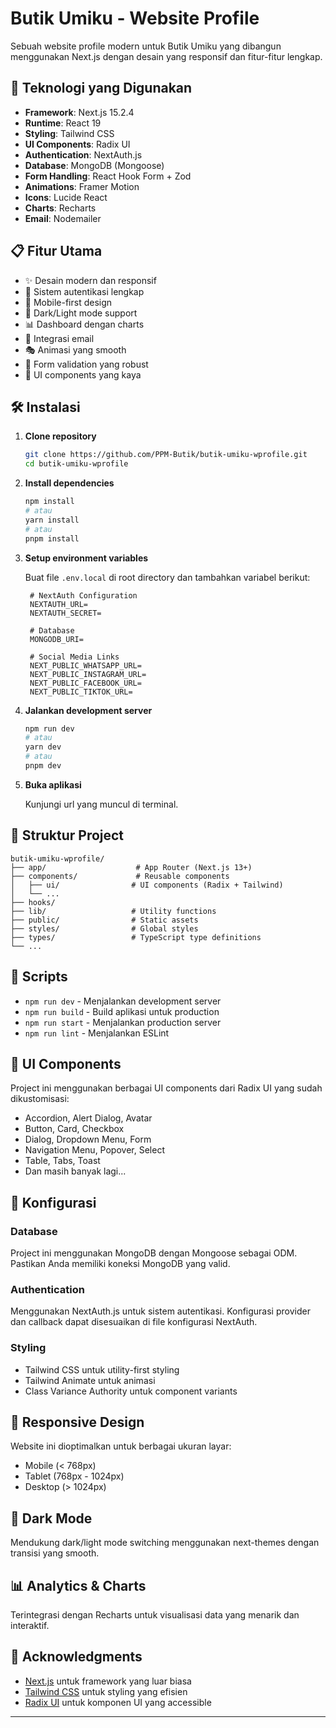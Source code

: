 # Butik Umiku - Website Profile

Sebuah website profile modern untuk Butik Umiku yang dibangun menggunakan Next.js dengan desain yang responsif dan fitur-fitur lengkap.

## 🚀 Teknologi yang Digunakan

- **Framework**: Next.js 15.2.4
- **Runtime**: React 19
- **Styling**: Tailwind CSS
- **UI Components**: Radix UI
- **Authentication**: NextAuth.js
- **Database**: MongoDB (Mongoose)
- **Form Handling**: React Hook Form + Zod
- **Animations**: Framer Motion
- **Icons**: Lucide React
- **Charts**: Recharts
- **Email**: Nodemailer

## 📋 Fitur Utama

- ✨ Desain modern dan responsif
- 🔐 Sistem autentikasi lengkap
- 📱 Mobile-first design
- 🎨 Dark/Light mode support
- 📊 Dashboard dengan charts
- 📧 Integrasi email
- 🎭 Animasi yang smooth
- 📝 Form validation yang robust
- 🎪 UI components yang kaya

## 🛠️ Instalasi

1. **Clone repository**

   ```bash
   git clone https://github.com/PPM-Butik/butik-umiku-wprofile.git
   cd butik-umiku-wprofile
   ```

2. **Install dependencies**

   ```bash
   npm install
   # atau
   yarn install
   # atau
   pnpm install
   ```

3. **Setup environment variables**

   Buat file `.env.local` di root directory dan tambahkan variabel berikut:

   ```env
    # NextAuth Configuration
    NEXTAUTH_URL=
    NEXTAUTH_SECRET=

    # Database 
    MONGODB_URI=

    # Social Media Links 
    NEXT_PUBLIC_WHATSAPP_URL=
    NEXT_PUBLIC_INSTAGRAM_URL=
    NEXT_PUBLIC_FACEBOOK_URL=
    NEXT_PUBLIC_TIKTOK_URL=
   ```

4. **Jalankan development server**

   ```bash
   npm run dev
   # atau
   yarn dev
   # atau
   pnpm dev
   ```

5. **Buka aplikasi**

   Kunjungi url yang muncul di terminal.

## 📁 Struktur Project

```
butik-umiku-wprofile/
├── app/                    # App Router (Next.js 13+)
├── components/             # Reusable components
│   ├── ui/                # UI components (Radix + Tailwind)
│   └── ...
├── hooks/  
├── lib/                   # Utility functions
├── public/                # Static assets
├── styles/                # Global styles
├── types/                 # TypeScript type definitions
└── ...
```

## 🚀 Scripts

- `npm run dev` - Menjalankan development server
- `npm run build` - Build aplikasi untuk production
- `npm run start` - Menjalankan production server
- `npm run lint` - Menjalankan ESLint

## 🎨 UI Components

Project ini menggunakan berbagai UI components dari Radix UI yang sudah dikustomisasi:

- Accordion, Alert Dialog, Avatar
- Button, Card, Checkbox
- Dialog, Dropdown Menu, Form
- Navigation Menu, Popover, Select
- Table, Tabs, Toast
- Dan masih banyak lagi...

## 🔧 Konfigurasi

### Database

Project ini menggunakan MongoDB dengan Mongoose sebagai ODM. Pastikan Anda memiliki koneksi MongoDB yang valid.

### Authentication

Menggunakan NextAuth.js untuk sistem autentikasi. Konfigurasi provider dan callback dapat disesuaikan di file konfigurasi NextAuth.

### Styling

- Tailwind CSS untuk utility-first styling
- Tailwind Animate untuk animasi
- Class Variance Authority untuk component variants

## 📱 Responsive Design

Website ini dioptimalkan untuk berbagai ukuran layar:

- Mobile (< 768px)
- Tablet (768px - 1024px)
- Desktop (> 1024px)

## 🌙 Dark Mode

Mendukung dark/light mode switching menggunakan next-themes dengan transisi yang smooth.

## 📊 Analytics & Charts

Terintegrasi dengan Recharts untuk visualisasi data yang menarik dan interaktif.

## 🙏 Acknowledgments

- [Next.js](https://nextjs.org/) untuk framework yang luar biasa
- [Tailwind CSS](https://tailwindcss.com/) untuk styling yang efisien
- [Radix UI](https://www.radix-ui.com/) untuk komponen UI yang accessible

---
